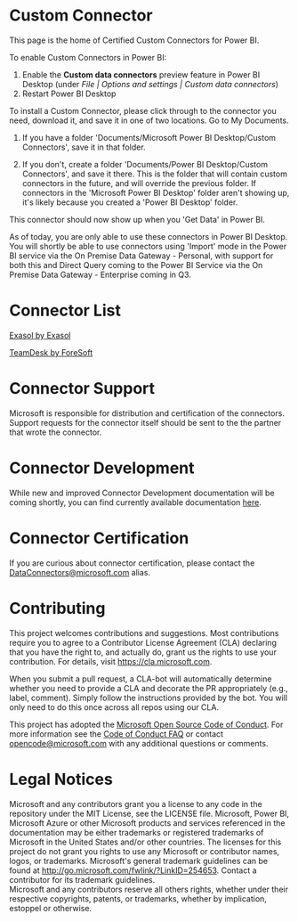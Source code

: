# Custom Connector

This page is the home of Certified Custom Connectors for Power BI. 

To enable Custom Connectors in Power BI:

1. Enable the **Custom data connectors** preview feature in Power BI Desktop (under *File | Options and settings | Custom data connectors*)
2. Restart Power BI Desktop

To install a Custom Connector, please click through to the connector you need, download it, and save it in one of two locations. Go to My Documents. 

1. If you have a folder 'Documents/Microsoft Power BI Desktop/Custom Connectors', save it in that folder. 

2. If you don't, create a folder 'Documents/Power BI Desktop/Custom Connectors', and save it there. This is the folder that will contain custom connectors in the future, and will override the previous folder. If connectors in the 'Microsoft Power BI Desktop' folder aren't showing up, it's likely because you created a 'Power BI Desktop' folder.

This connector should now show up when you 'Get Data' in Power BI.

As of today, you are only able to use these connectors in Power BI Desktop. You will shortly be able to use connectors using 'Import' mode in the Power BI service via the On Premise Data Gateway - Personal, with support for both this and Direct Query coming to the Power BI Service via the On Premise Data Gateway - Enterprise coming in Q3.

# Connector List

[Exasol by Exasol](https://github.com/Microsoft/CustomConnectorGallery/blob/master/Connectors/Exasol.mez?raw=true)

[TeamDesk by ForeSoft](https://github.com/Microsoft/CustomConnectorGallery/blob/master/Connectors/TeamDesk.PowerBI.DataConnector.mez?raw=true)

# Connector Support

Microsoft is responsible for distribution and certification of the connectors. Support requests for the connector itself should be sent to the the partner that wrote the connector.

# Connector Development

While new and improved Connector Development documentation will be coming shortly, you can find currently available documentation [here](http://github.com/Microsoft/DataConnectors).

# Connector Certification

If you are curious about connector certification, please contact the DataConnectors@microsoft.com alias.

# Contributing

This project welcomes contributions and suggestions.  Most contributions require you to agree to a
Contributor License Agreement (CLA) declaring that you have the right to, and actually do, grant us
the rights to use your contribution. For details, visit https://cla.microsoft.com.

When you submit a pull request, a CLA-bot will automatically determine whether you need to provide
a CLA and decorate the PR appropriately (e.g., label, comment). Simply follow the instructions
provided by the bot. You will only need to do this once across all repos using our CLA.

This project has adopted the [Microsoft Open Source Code of Conduct](https://opensource.microsoft.com/codeofconduct/).
For more information see the [Code of Conduct FAQ](https://opensource.microsoft.com/codeofconduct/faq/) or
contact [opencode@microsoft.com](mailto:opencode@microsoft.com) with any additional questions or comments.

# Legal Notices

Microsoft and any contributors grant you a license to any code in the repository under the MIT License, see the LICENSE file. 
Microsoft, Power BI, Microsoft Azure or other Microsoft products and services referenced in the documentation may be either trademarks or registered trademarks of Microsoft in the United States and/or other countries. The licenses for this project do not grant you rights to use any Microsoft or contributor names, logos, or trademarks. Microsoft's general trademark guidelines can be found at http://go.microsoft.com/fwlink/?LinkID=254653.  Contact a contributor for its trademark guidelines.  
Microsoft and any contributors reserve all others rights, whether under their respective copyrights, patents, or trademarks, whether by implication, estoppel or otherwise.

